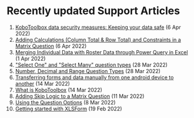 # Recently updated Support Articles

<!--This page is auto generated using the `scripts/last-updated.py` script, do not update manually-->
1. [KoboToolbox data security measures: Keeping your data safe](is_my_data_safe.md) (6 Apr 2022)
1. [Adding Calculations (Column Total & Row Total) and Constraints in a Matrix Question](calculations_constraints_matrix.md) (6 Apr 2022)
1. [Merging Individual Data with Roster Data through Power Query in Excel](merging_dataset_excel_power_query.md) (1 Apr 2022)
1. ["Select One" and "Select Many" question types](select_one_and_select_many.md) (28 Mar 2022)
1. [Number, Decimal and Range Question Types](number_decimal_range.md) (28 Mar 2022)
1. [﻿Transferring forms and data manually from one android device to another](transferring_forms.md) (14 Mar 2022)
1. [What is KoboToolbox](welcome.md) (14 Mar 2022)
1. [﻿Adding Skip Logic to a Matrix Question](adding_skip_to_matrix.md) (11 Mar 2022)
1. [Using the Question Options](question_options.md) (8 Mar 2022)
1. [Getting started with XLSForm](getting_started_xlsform.md) (19 Feb 2022)
